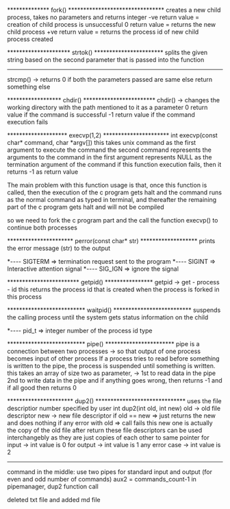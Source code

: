  **************  fork()  ********************************
 creates a new child process, takes no parameters and returns integer
 -ve return value = creation of child process is unsuccessful
 0 return value = returns the new child process
 +ve return value = returns the process id of new child process created

********************* strtok()  ***********************
 splits the given string based on the second parameter that is passed into the function

************************************************
strcmp() -> returns 0 if both the parameters passed are same else return something else

****************** chdir() ************************
chdir() -> changes the working directory with the path mentioned to it as a parameter
0 return value if the command is successful
-1 return value if the command execution fails

********************  execvp(1,2) **********************
int execvp(const char* command, char *argv[])
this takes unix command as the first argument to execute the command
the second command represents the arguments to the command in the first argument
represents NULL as the termination argument of the command
if this function execution fails, then it returns -1 as return value

The main problem with this function usage is that,
  once this function is called, then the execution of the c program gets halt and 
  the command runs as the normal command as typed in terminal, 
  and thereafter the remaining part of the c program gets halt and will not be compiled

  so we need to fork the c program part and the call the function execvp() to continue both processes


**********************  perror(const char* str)  *******************
  prints the error message (str) to the output


*---- SIGTERM => termination request sent to the program
*---- SIGINT => Interactive attention signal
*---- SIG_IGN => ignore the signal

************************  getpid() ****************
  getpid -> get - process - id
  this returns the process id that is created when the process is forked in this process

**************************  waitpid()  **************************
 suspends the calling process until the system gets status information on the child

*----  pid_t => integer number of the process id type

************************** pipe()  ***********************
 pipe is a connection between two processes 
  -> so that output of one process becomes input of other process
 If a process tries to read before something is written to the pipe, the process is suspended until something is written.
 this takes an array of size two as parameter, -> 
  1st to read data in the pipe
  2nd to write data in the pipe
  and if anything goes wrong, then returns -1 and if all good then returns 0

**********************  dup2()  ******************************
 uses the file descriptior number specified by user
 int dup2(int old, int new)
 old -> old file descriptor
 new -> new file descriptor
 if old == new => just returns the new and does nothing
 if any error with old => call fails
 this new one is actually the copy of the old file
 after return these file descriptors can be used interchangebly as they are just copies of each other to same pointer
 for input -> int value is 0
 for output -> int value is 1
 any error case -> int value is 2

**********************************
command in the middle: use two pipes for standard input and output (for even and odd number of commands)
aux2 = commands_count-1 in pipemanager, dup2 function call




deleted txt file and added md file




